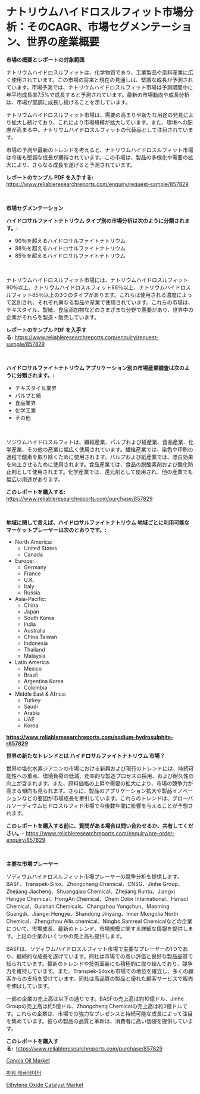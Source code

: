 <p><h1>ナトリウムハイドロスルフィット市場分析：そのCAGR、市場セグメンテーション、世界の産業概要</h1></p><p><strong>市場の概要とレポートの対象範囲</strong></p>
<p><p>ナトリウムハイドロスルフィットは、化学物質であり、工業製品や染料産業に広く使用されています。この市場の将来と現在の見通しは、堅調な成長が予測されています。市場予測では、ナトリウムハイドロスルフィット市場は予測期間中に年平均成長率7.5%で成長すると予測されています。最新の市場動向や成長分析は、市場が堅調に成長し続けることを示しています。</p><p>ナトリウムハイドロスルフィット市場は、需要の高まりや新たな用途の発見により拡大し続けており、これにより市場規模が拡大しています。また、環境への配慮が高まる中、ナトリウムハイドロスルフィットの代替品として注目されています。</p><p>市場の予測や最新のトレンドを考えると、ナトリウムハイドロスルフィット市場は今後も堅調な成長が期待されています。この市場は、製品の多様化や需要の拡大により、さらなる成長を遂げると予測されています。</p></p>
<p><strong>レポートのサンプル PDF を入手する:</strong> <a href="https://www.reliableresearchreports.com/enquiry/request-sample/857829">https://www.reliableresearchreports.com/enquiry/request-sample/857829</a></p>
<p>&nbsp;</p>
<p><strong>市場セグメンテーション</strong></p>
<p><strong>ハイドロサルファイトナトリウム タイプ別の市場分析は次のように分類されます。:</strong></p>
<p><ul><li>90％を超えるハイドロサルファイトナトリウム</li><li>88％を超えるハイドロサルファイトナトリウム</li><li>85％を超えるハイドロサルファイトナトリウム</li></ul></p>
<p>&nbsp;</p>
<p><p>ナトリウムハイドロスルフィット市場には、ナトリウムハイドロスルフィット90％以上、ナトリウムハイドロスルフィット88％以上、ナトリウムハイドロスルフィット85％以上の3つのタイプがあります。これらは使用される濃度によって区別され、それぞれ異なる製品や産業で使用されています。これらの市場は、テキスタイル、製紙、食品添加物などのさまざまな分野で需要があり、世界中の企業がそれらを製造・販売しています。</p></p>
<p><strong>レポートのサンプル PDF を入手する:</strong>&nbsp;<a href="https://www.reliableresearchreports.com/enquiry/request-sample/857829">https://www.reliableresearchreports.com/enquiry/request-sample/857829</a></p>
<p>&nbsp;</p>
<p><strong> ハイドロサルファイトナトリウム アプリケーション別の市場産業調査は次のように分類されます。:</strong></p>
<p><ul><li>テキスタイル業界</li><li>パルプと紙</li><li>食品業界</li><li>化学工業</li><li>その他</li></ul></p>
<p>&nbsp;</p>
<p><p>ソジウムハイドロスルフィトは、繊維産業、パルプおよび紙産業、食品産業、化学産業、その他の産業に幅広く使用されています。繊維産業では、染色や印刷の過程で酸素を取り除くために使用されます。パルプおよび紙産業では、漂白効果を向上させるために使用されます。食品産業では、食品の脱酸素剤および酸化防止剤として使用されます。化学産業では、還元剤として使用され、他の産業でも幅広い用途があります。</p></p>
<p><strong>このレポートを購入する:</strong>&nbsp; <a href="https://www.reliableresearchreports.com/purchase/857829">https://www.reliableresearchreports.com/purchase/857829</a></p>
<p>&nbsp;</p>
<p><strong>地域に関して言えば、ハイドロサルファイトナトリウム 地域ごとに利用可能なマーケットプレーヤーは次のとおりです。:</strong></p>
<p><ul>
    <li>
        North America:
        <ul>
            <li>United States</li>
            <li>Canada</li>
        </ul>
    </li>
    <li>
        Europe:
        <ul>
            <li>Germany</li>
            <li>France</li>
            <li>U.K.</li>
            <li>Italy</li>
            <li>Russia</li>
        </ul>
    </li>
    <li>
        Asia-Pacific:
        <ul>
            <li>China</li>
            <li>Japan</li>
            <li>South Korea</li>
            <li>India</li>
            <li>Australia</li>
            <li>China Taiwan</li>
            <li>Indonesia</li>
            <li>Thailand</li>
            <li>Malaysia</li>
        </ul>
    </li>
    <li>
        Latin America:
        <ul>
            <li>Mexico</li>
            <li>Brazil</li>
            <li>Argentina Korea</li>
            <li>Colombia</li>
        </ul>
    </li>
    <li>
        Middle East & Africa:
        <ul>
            <li>Turkey</li>
            <li>Saudi</li>
            <li>Arabia</li>
            <li>UAE</li>
            <li>Korea</li>
        </ul>
    </li>
    </ul></p>
<p><strong><a href="https://www.reliableresearchreports.com/sodium-hydrosulphite-r857829">https://www.reliableresearchreports.com/sodium-hydrosulphite-r857829</a></strong>&nbsp;</p>
<p><strong>世界の新たなトレンドとは ハイドロサルファイトナトリウム 市場？</strong></p>
<p><p>世界の塩化水素ジアニンの市場における新興および現行のトレンドには、持続可能性への重点、環境負荷の低減、効率的な製造プロセスの採用、および耐久性の向上が含まれます。また、原料価格の上昇や需要の拡大により、市場の競争力が高まる傾向も見られます。さらに、製品のアプリケーション拡大や製品イノベーションなどの要因が市場成長を牽引しています。これらのトレンドは、グローバルソーディウムヒドロスルフィド市場で今後数年間に影響を与えることが予想されます。</p></p>
<p><strong>このレポートを購入する前に、質問がある場合は問い合わせるか、共有してください。</strong>- <a href="https://www.reliableresearchreports.com/enquiry/pre-order-enquiry/857829">https://www.reliableresearchreports.com/enquiry/pre-order-enquiry/857829</a></p>
<p>&nbsp;</p>
<p><strong>主要な市場プレーヤー</strong></p>
<p><p>ソディウムハイドロスルフィット市場プレーヤーの競争分析を提供します。BASF、Transpek-Silox、Zhongcheng Chemical、CNSG、Jinhe Group、Zhejiang Jiacheng、Shuangqiao Chemical、Zhejiang Runtu、Jiangxi Hengye Chemical、HongAn Chemical、Chem Color International、Hansol Chemical、Gulshan Chemicals、Changzhou Yongchun、Maoming Guangdi、Jiangxi Hengye、Shandong Jinyang、Inner Mongolia North Chemical、Zhengzhou Allis chemical、Ningbo Samreal Chemicalなどの企業について、市場成長、最新のトレンド、市場規模に関する詳細な情報を提供します。上記の企業のいくつかの売上高も提供します。</p><p>BASFは、ソディウムハイドロスルフィット市場で主要なプレーヤーの1つであり、継続的な成長を遂げています。同社は市場での高い評価と良好な製品品質で知られています。最新のトレンドや技術革新にも積極的に取り組んでおり、競争力を維持しています。また、Transpek-Siloxも市場での地位を確立し、多くの顧客からの支持を受けています。同社は高品質の製品と優れた顧客サービスで販売を伸ばしています。</p><p>一部の企業の売上高は以下の通りです。BASFの売上高は約10億ドル、Jinhe Groupの売上高は約5億ドル、Zhongcheng Chemicalの売上高は約3億ドルです。これらの企業は、市場での強力なプレゼンスと持続可能な成長によって注目を集めています。彼らの製品の品質と革新は、消費者に高い価値を提供しています。</p></p>
<p><strong>このレポートを購入する:</strong>&nbsp;&nbsp;<a href="https://www.reliableresearchreports.com/purchase/857829">https://www.reliableresearchreports.com/purchase/857829</a></p>
<p><p><a href="https://github.com/AKSHATREPORTPRIME/Market-Research-Report-List-4/blob/main/canola-oil-market.md">Canola Oil Market</a></p><p><a href="https://github.com/rsg307664904/Market-Research-Report-List-1/blob/main/399118817895.md">파워 레귤레이터</a></p><p><a href="https://copper-carbon-84f.notion.site/Ethylene-Oxide-Catalyst-Market-Centers-on-Aspects-such-as-Market-Growth-Market-Share-Market-Opport-83d5cb8ac8a843b4a434ca909b59d8ea">Ethylene Oxide Catalyst Market</a></p></p>